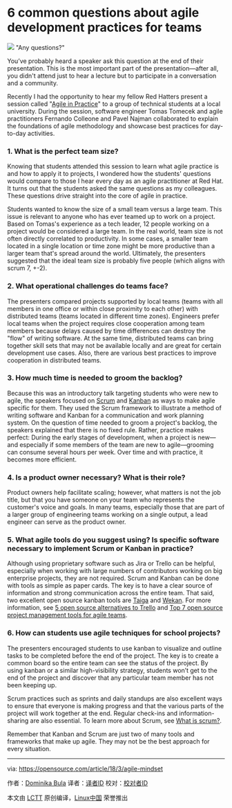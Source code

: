 6 common questions about agile development practices for teams
======

![](https://opensource.com/sites/default/files/styles/image-full-size/public/lead-images/collab-team-pair-programming-code-keyboard.png?itok=kBeRTFL1)
"Any questions?"

You’ve probably heard a speaker ask this question at the end of their presentation. This is the most important part of the presentation—after all, you didn't attend just to hear a lecture but to participate in a conversation and a community.

Recently I had the opportunity to hear my fellow Red Hatters present a session called "[Agile in Practice][1]" to a group of technical students at a local university. During the session, software engineer Tomas Tomecek and agile practitioners Fernando Colleone and Pavel Najman collaborated to explain the foundations of agile methodology and showcase best practices for day-to-day activities.

### 1\. What is the perfect team size?

Knowing that students attended this session to learn what agile practice is and how to apply it to projects, I wondered how the students' questions would compare to those I hear every day as an agile practitioner at Red Hat. It turns out that the students asked the same questions as my colleagues. These questions drive straight into the core of agile in practice.

Students wanted to know the size of a small team versus a large team. This issue is relevant to anyone who has ever teamed up to work on a project. Based on Tomas's experience as a tech leader, 12 people working on a project would be considered a large team. In the real world, team size is not often directly correlated to productivity. In some cases, a smaller team located in a single location or time zone might be more productive than a larger team that's spread around the world. Ultimately, the presenters suggested that the ideal team size is probably five people (which aligns with scrum 7, +-2).

### 2\. What operational challenges do teams face?

The presenters compared projects supported by local teams (teams with all members in one office or within close proximity to each other) with distributed teams (teams located in different time zones). Engineers prefer local teams when the project requires close cooperation among team members because delays caused by time differences can destroy the "flow" of writing software. At the same time, distributed teams can bring together skill sets that may not be available locally and are great for certain development use cases. Also, there are various best practices to improve cooperation in distributed teams.

### 3\. How much time is needed to groom the backlog?

Because this was an introductory talk targeting students who were new to agile, the speakers focused on [Scrum][2] and [Kanban][3] as ways to make agile specific for them. They used the Scrum framework to illustrate a method of writing software and Kanban for a communication and work planning system. On the question of time needed to groom a project's backlog, the speakers explained that there is no fixed rule. Rather, practice makes perfect: During the early stages of development, when a project is new—and especially if some members of the team are new to agile—grooming can consume several hours per week. Over time and with practice, it becomes more efficient.

### 4\. Is a product owner necessary? What is their role?

Product owners help facilitate scaling; however, what matters is not the job title, but that you have someone on your team who represents the customer's voice and goals. In many teams, especially those that are part of a larger group of engineering teams working on a single output, a lead engineer can serve as the product owner.

### 5\. What agile tools do you suggest using? Is specific software necessary to implement Scrum or Kanban in practice?

Although using proprietary software such as Jira or Trello can be helpful, especially when working with large numbers of contributors working on big enterprise projects, they are not required. Scrum and Kanban can be done with tools as simple as paper cards. The key is to have a clear source of information and strong communication across the entire team. That said, two excellent open source kanban tools are [Taiga][4] and [Wekan][5]. For more information, see [5 open source alternatives to Trello][6] and [Top 7 open source project management tools for agile teams][7].

### 6\. How can students use agile techniques for school projects?

The presenters encouraged students to use kanban to visualize and outline tasks to be completed before the end of the project. The key is to create a common board so the entire team can see the status of the project. By using kanban or a similar high-visibility strategy, students won’t get to the end of the project and discover that any particular team member has not been keeping up.

Scrum practices such as sprints and daily standups are also excellent ways to ensure that everyone is making progress and that the various parts of the project will work together at the end. Regular check-ins and information-sharing are also essential. To learn more about Scrum, see [What is scrum?][8].

Remember that Kanban and Scrum are just two of many tools and frameworks that make up agile. They may not be the best approach for every situation.

--------------------------------------------------------------------------------

via: https://opensource.com/article/18/3/agile-mindset

作者：[Dominika Bula][a]
译者：[译者ID](https://github.com/译者ID)
校对：[校对者ID](https://github.com/校对者ID)

本文由 [LCTT](https://github.com/LCTT/TranslateProject) 原创编译，[Linux中国](https://linux.cn/) 荣誉推出

[a]:https://opensource.com/users/dominika
[1]:http://zijemeit.cz/sessions/agile-in-practice/
[2]:https://www.scrum.org/resources/what-is-scrum
[3]:https://en.wikipedia.org/wiki/Kanban
[4]:https://taiga.io/
[5]:https://wekan.github.io/
[6]:https://opensource.com/alternatives/trello
[7]:https://opensource.com/article/18/2/agile-project-management-tools
[8]:https://opensource.com/resources/scrum
